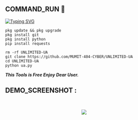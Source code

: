 <h2>COMMAND_RUN 🔻 </h2>

[![Typing SVG](https://readme-typing-svg.demolab.com?font=Fira+Code&pause=1000&color=FF2C10&background=31FF9400&width=435&lines=Auto+UA+Macker+Enjoy+Dear+User%F0%9F%A4%9F)](https://git.io/typing-svg)

```
pkg update && pkg upgrade
pkg install git
pkg install python
pip install requests

rm -rf UNLIMITED-UA
git clone https://github.com/MUMIT-404-CYBER/UNLIMITED-UA
cd UNLIMITED-UA
python ua.py
```

___This Tools is Free Enjoy Dear User.___</br>

## DEMO_SCREENSHOT :
<br>
<p align="center">
<img src="__scr__/ua.jpg"/>
</p>
